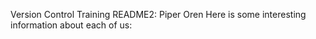 Version Control Training README2: Piper Oren
Here is some interesting information about each of us: 


